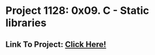 # Project 1128: 0x09. C - Static libraries
## Link To Project: [Click Here!](https://intranet.hbtn.io/projects/1128)
